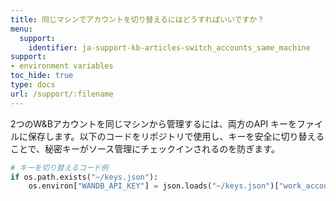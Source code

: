 ```yaml
---
title: 同じマシンでアカウントを切り替えるにはどうすればいいですか？
menu:
  support:
    identifier: ja-support-kb-articles-switch_accounts_same_machine
support:
- environment variables
toc_hide: true
type: docs
url: /support/:filename
---
```


2つのW&Bアカウントを同じマシンから管理するには、両方のAPI キーをファイルに保存します。以下のコードをリポジトリで使用し、キーを安全に切り替えることで、秘密キーがソース管理にチェックインされるのを防ぎます。

```python
# キーを切り替えるコード例
if os.path.exists("~/keys.json"):
    os.environ["WANDB_API_KEY"] = json.loads("~/keys.json")["work_account"]
```